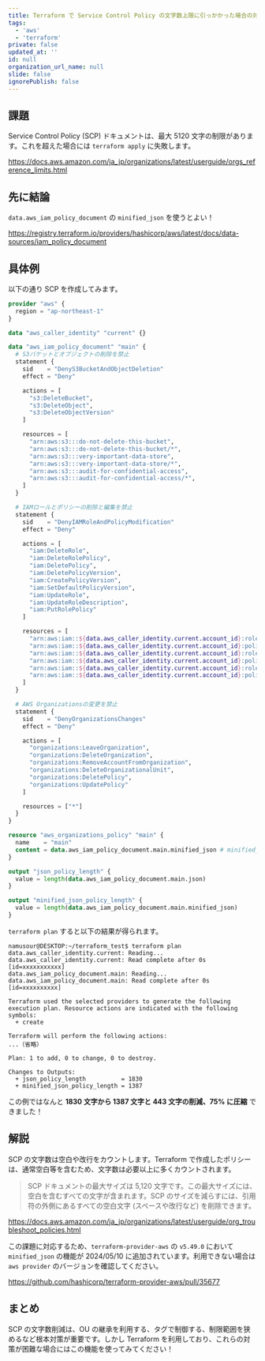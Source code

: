 ```yaml
---
title: Terraform で Service Control Policy の文字数上限に引っかかった場合の対策
tags:
  - 'aws'
  - 'terraform'
private: false
updated_at: ''
id: null
organization_url_name: null
slide: false
ignorePublish: false
---
```


## 課題

Service Control Policy (SCP) ドキュメントは、最大 5120 文字の制限があります。これを超えた場合には `terraform apply` に失敗します。

https://docs.aws.amazon.com/ja_jp/organizations/latest/userguide/orgs_reference_limits.html

## 先に結論

`data.aws_iam_policy_document` の `minified_json` を使うとよい！

https://registry.terraform.io/providers/hashicorp/aws/latest/docs/data-sources/iam_policy_document

## 具体例

以下の通り SCP を作成してみます。

```hcl:main.tf
provider "aws" {
  region = "ap-northeast-1"
}

data "aws_caller_identity" "current" {}

data "aws_iam_policy_document" "main" {
  # S3バケットとオブジェクトの削除を禁止
  statement {
    sid    = "DenyS3BucketAndObjectDeletion"
    effect = "Deny"

    actions = [
      "s3:DeleteBucket",
      "s3:DeleteObject",
      "s3:DeleteObjectVersion"
    ]

    resources = [
      "arn:aws:s3:::do-not-delete-this-bucket",
      "arn:aws:s3:::do-not-delete-this-bucket/*",
      "arn:aws:s3:::very-important-data-store",
      "arn:aws:s3:::very-important-data-store/*",
      "arn:aws:s3:::audit-for-confidential-access",
      "arn:aws:s3:::audit-for-confidential-access/*",
    ]
  }

  # IAMロールとポリシーの削除と編集を禁止
  statement {
    sid    = "DenyIAMRoleAndPolicyModification"
    effect = "Deny"

    actions = [
      "iam:DeleteRole",
      "iam:DeleteRolePolicy",
      "iam:DeletePolicy",
      "iam:DeletePolicyVersion",
      "iam:CreatePolicyVersion",
      "iam:SetDefaultPolicyVersion",
      "iam:UpdateRole",
      "iam:UpdateRoleDescription",
      "iam:PutRolePolicy"
    ]

    resources = [
      "arn:aws:iam::${data.aws_caller_identity.current.account_id}:role/do-not-delete-this-role",
      "arn:aws:iam::${data.aws_caller_identity.current.account_id}:policy/do-not-delete-this-policy",
      "arn:aws:iam::${data.aws_caller_identity.current.account_id}:role/very-important-role",
      "arn:aws:iam::${data.aws_caller_identity.current.account_id}:policy/very-important-policy",
      "arn:aws:iam::${data.aws_caller_identity.current.account_id}:role/audit-for-confidential-access-role",
      "arn:aws:iam::${data.aws_caller_identity.current.account_id}:policy/audit-for-confidential-access-policy",
    ]
  }

  # AWS Organizationsの変更を禁止
  statement {
    sid    = "DenyOrganizationsChanges"
    effect = "Deny"

    actions = [
      "organizations:LeaveOrganization",
      "organizations:DeleteOrganization",
      "organizations:RemoveAccountFromOrganization",
      "organizations:DeleteOrganizationalUnit",
      "organizations:DeletePolicy",
      "organizations:UpdatePolicy"
    ]

    resources = ["*"]
  }
}

resource "aws_organizations_policy" "main" {
  name    = "main"
  content = data.aws_iam_policy_document.main.minified_json # minified_json を指定しよう！
}

output "json_policy_length" {
  value = length(data.aws_iam_policy_document.main.json)
}

output "minified_json_policy_length" {
  value = length(data.aws_iam_policy_document.main.minified_json)
}
```

`terraform plan` すると以下の結果が得られます。

```text
namusour@DESKTOP:~/terraform_test$ terraform plan
data.aws_caller_identity.current: Reading...
data.aws_caller_identity.current: Read complete after 0s [id=xxxxxxxxxxx]
data.aws_iam_policy_document.main: Reading...
data.aws_iam_policy_document.main: Read complete after 0s [id=xxxxxxxxxx]

Terraform used the selected providers to generate the following execution plan. Resource actions are indicated with the following symbols:
  + create

Terraform will perform the following actions:
...（省略）

Plan: 1 to add, 0 to change, 0 to destroy.

Changes to Outputs:
  + json_policy_length          = 1830
  + minified_json_policy_length = 1387
```

この例ではなんと **1830 文字から 1387 文字と 443 文字の削減、75% に圧縮** できました！

## 解説

SCP の文字数は空白や改行をカウントします。Terraform で作成したポリシーは、通常空白等を含むため、文字数は必要以上に多くカウントされます。

> SCP ドキュメントの最大サイズは 5,120 文字です。この最大サイズには、空白を含むすべての文字が含まれます。SCP のサイズを減らすには、引用符の外側にあるすべての空白文字 (スペースや改行など) を削除できます。

https://docs.aws.amazon.com/ja_jp/organizations/latest/userguide/org_troubleshoot_policies.html

この課題に対応するため、`terraform-provider-aws` の `v5.49.0` において `minified_json` の機能が 2024/05/10 に追加されています。利用できない場合は `aws provider` のバージョンを確認してください。

https://github.com/hashicorp/terraform-provider-aws/pull/35677


## まとめ

SCP の文字数削減は、OU の継承を利用する、タグで制御する、制限範囲を狭めるなど根本対策が重要です。しかし Terraform を利用しており、これらの対策が困難な場合にはこの機能を使ってみてください！
